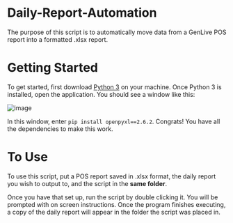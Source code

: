 # Daily-Report-Automation

The purpose of this script is to automatically move data from a GenLive POS report into a formatted .xlsx report. 

# Getting Started

To get started, first download [Python 3](https://www.python.org/downloads/) on your machine. Once Python 3 is installed, open the application. You should see a window like this: 

![image](https://user-images.githubusercontent.com/88129677/132110062-038ff04d-e087-4a20-a58d-79247044edb7.png)

In this window, enter ```pip install openpyxl==2.6.2```. Congrats! You have all the dependencies to make this work. 

# To Use

To use this script, put a POS report saved in .xlsx format, the daily report you wish to output to, and the script in the **same folder**. 

Once you have that set up, run the script by double clicking it. You will be prompted with on screen instructions. Once the program finishes executing, a copy of the daily report will appear in the folder the script was placed in. 
